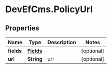 # DevEfCms.PolicyUrl

## Properties
Name | Type | Description | Notes
------------ | ------------- | ------------- | -------------
**fields** | [**Fields**](Fields.md) |  | [optional] 
**url** | **String** | url | [optional] 
